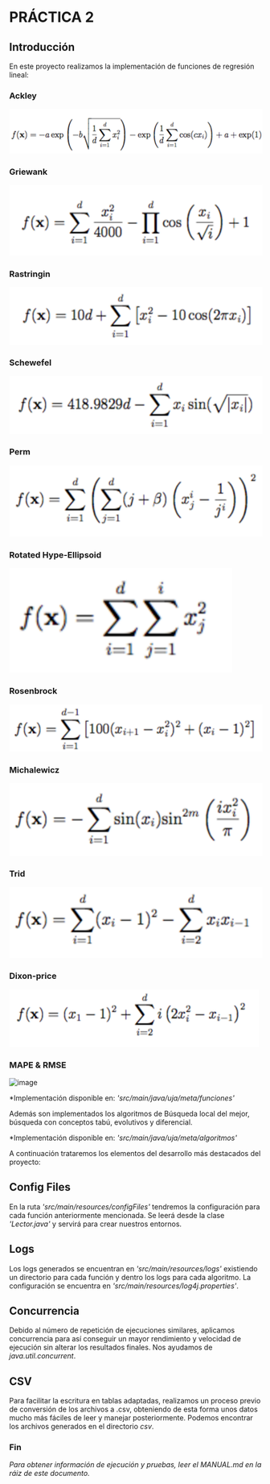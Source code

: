 # PRÁCTICA 2

## Introducción

En este proyecto realizamos la implementación de funciones de regresión lineal:

### Ackley

![img.png](img/img.png)

### Griewank

![img_1.png](img/img_1.png)

### Rastringin

![img_2.png](img/img_2.png)

### Schewefel

![img_3.png](img/img_3.png)

### Perm

![img_4.png](img/img_4.png)

### Rotated Hype-Ellipsoid

![img_5.png](img/img_5.png)

### Rosenbrock

![img_7.png](img/img_7.png)

### Michalewicz

![img_6.png](img/img_6.png)

### Trid

![img_8.png](img/img_8.png)

### Dixon-price

![img_9.png](img/img_9.png)

### MAPE & RMSE
![image](https://user-images.githubusercontent.com/49394226/206679173-78a9103a-41c8-4eae-af6c-89524c58ef73.png)

*Implementación disponible en: _'src/main/java/uja/meta/funciones'_

Además son implementados los algoritmos de Búsqueda local del mejor, búsqueda con conceptos tabú, evolutivos y diferencial.   

*Implementación disponible en: _'src/main/java/uja/meta/algoritmos'_

A continuación trataremos los elementos del desarrollo más destacados del proyecto:

## Config Files

En la ruta _'src/main/resources/configFiles'_ tendremos la configuración para cada función
anteriormente mencionada. Se leerá desde la clase _'Lector.java'_ y servirá para crear nuestros entornos.

## Logs

Los logs generados se encuentran en _'src/main/resources/logs'_ existiendo un directorio para cada función 
y dentro los logs para cada algoritmo. La configuración se encuentra en _'src/main/resources/log4j.properties'_.

## Concurrencia

Debido al número de repetición de ejecuciones similares, aplicamos concurrencia para 
así conseguir un mayor rendimiento y velocidad de ejecución sin alterar los resultados finales. 
Nos ayudamos de _java.util.concurrent_.

## CSV

Para facilitar la escritura en tablas adaptadas, realizamos un proceso previo de conversión de 
los archivos a .csv, obteniendo de esta forma unos datos mucho más fáciles de leer y manejar posteriormente. 
Podemos encontrar los archivos generados en el directorio _csv_.


### Fin
_Para obtener información de ejecución y pruebas, leer el MANUAL.md en la ráiz de este documento._
